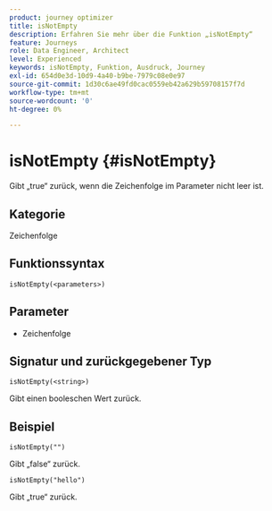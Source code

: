 ```yaml
---
product: journey optimizer
title: isNotEmpty
description: Erfahren Sie mehr über die Funktion „isNotEmpty“
feature: Journeys
role: Data Engineer, Architect
level: Experienced
keywords: isNotEmpty, Funktion, Ausdruck, Journey
exl-id: 654d0e3d-10d9-4a40-b9be-7979c08e0e97
source-git-commit: 1d30c6ae49fd0cac0559eb42a629b59708157f7d
workflow-type: tm+mt
source-wordcount: '0'
ht-degree: 0%

---
```


# isNotEmpty {#isNotEmpty}

Gibt „true“ zurück, wenn die Zeichenfolge im Parameter nicht leer ist.

## Kategorie

Zeichenfolge

## Funktionssyntax

`isNotEmpty(<parameters>)`

## Parameter

* Zeichenfolge

## Signatur und zurückgegebener Typ

`isNotEmpty(<string>)`

Gibt einen booleschen Wert zurück.

## Beispiel

`isNotEmpty("")`

Gibt „false“ zurück.

`isNotEmpty("hello")`

Gibt „true“ zurück.
